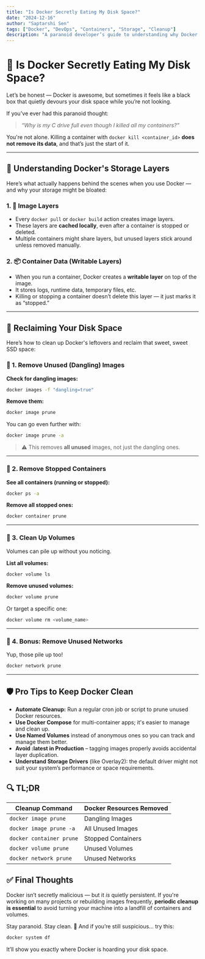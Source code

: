 ```yaml
---
title: "Is Docker Secretly Eating My Disk Space?"
date: "2024-12-16"
author: "Saptarshi Sen"
tags: ["Docker", "DevOps", "Containers", "Storage", "Cleanup"]
description: "A paranoid developer’s guide to understanding why Docker might be silently consuming your storage—and how to take control of it."
---
```


# 🐳 Is Docker Secretly Eating My Disk Space?

Let’s be honest — Docker is awesome, but sometimes it feels like a black box that quietly devours your disk space while you’re not looking.

If you've ever had this paranoid thought:

> _“Why is my C drive full even though I killed all my containers?”_

You're not alone. Killing a container with `docker kill <container_id>` **does not remove its data**, and that’s just the start of it.

---

## 🧠 Understanding Docker's Storage Layers

Here’s what actually happens behind the scenes when you use Docker — and why your storage might be bloated:

### 1. 🧱 Image Layers

- Every `docker pull` or `docker build` action creates image layers.
- These layers are **cached locally**, even after a container is stopped or deleted.
- Multiple containers might share layers, but unused layers stick around unless removed manually.

### 2. 📦 Container Data (Writable Layers)

- When you run a container, Docker creates a **writable layer** on top of the image.
- It stores logs, runtime data, temporary files, etc.
- Killing or stopping a container doesn’t delete this layer — it just marks it as “stopped.”

---

## 🧹 Reclaiming Your Disk Space

Here’s how to clean up Docker's leftovers and reclaim that sweet, sweet SSD space:

### 🔸 1. Remove Unused (Dangling) Images

**Check for dangling images:**

```bash
docker images -f "dangling=true"
```

**Remove them:**

```bash
docker image prune
```

You can go even further with:

```bash
docker image prune -a
```

> ⚠️ This removes **all unused** images, not just the dangling ones.

---

### 🔸 2. Remove Stopped Containers

**See all containers (running or stopped):**

```bash
docker ps -a
```

**Remove all stopped ones:**

```bash
docker container prune
```

---

### 🔸 3. Clean Up Volumes

Volumes can pile up without you noticing.

**List all volumes:**

```bash
docker volume ls
```

**Remove unused volumes:**

```bash
docker volume prune
```

Or target a specific one:

```bash
docker volume rm <volume_name>
```

---

### 🔸 4. Bonus: Remove Unused Networks

Yup, those pile up too!

```bash
docker network prune
```

---

## 🛡️ Pro Tips to Keep Docker Clean

- **Automate Cleanup:** Run a regular cron job or script to prune unused Docker resources.
- **Use Docker Compose** for multi-container apps; it's easier to manage and clean up.
- **Use Named Volumes** instead of anonymous ones so you can track and manage them better.
- **Avoid \:latest in Production** – tagging images properly avoids accidental layer duplication.
- **Understand Storage Drivers** (like Overlay2): the default driver might not suit your system’s performance or space requirements.

## 🔍 TL;DR

| Cleanup Command          | Docker Resources Removed |
| ------------------------ | ------------------------ |
| `docker image prune`     | Dangling Images          |
| `docker image prune -a`  | All Unused Images        |
| `docker container prune` | Stopped Containers       |
| `docker volume prune`    | Unused Volumes           |
| `docker network prune`   | Unused Networks          |

## ✅ Final Thoughts

Docker isn’t secretly malicious — but it _is_ quietly persistent.
If you're working on many projects or rebuilding images frequently, **periodic cleanup is essential** to avoid turning your machine into a landfill of containers and volumes.

Stay paranoid. Stay clean. 🧼
And if you’re still suspicious... try this:

```bash
docker system df
```

It’ll show you exactly where Docker is hoarding your disk space.
